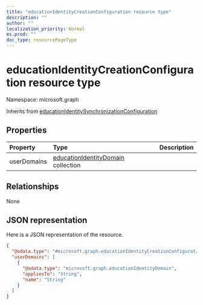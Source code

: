```yaml
---
title: "educationIdentityCreationConfiguration resource type"
description: ""
author: ""
localization_priority: Normal
ms.prod: ""
doc_type: resourcePageType
---
```


# educationIdentityCreationConfiguration resource type


Namespace: microsoft.graph




Inherits from [educationIdentitySynchronizationConfiguration](../resources/educationidentitysynchronizationconfiguration.md)

## Properties
|Property|Type|Description|
|:---|:---|:---|
|userDomains|[educationIdentityDomain](../resources/educationidentitydomain.md) collection||

## Relationships
None

## JSON representation
Here is a JSON representation of the resource.
<!-- {
  "blockType": "resource",
  "@odata.type": "microsoft.graph.educationIdentityCreationConfiguration"
}
-->
``` json
{
  "@odata.type": "#microsoft.graph.educationIdentityCreationConfiguration",
  "userDomains": [
    {
      "@odata.type": "microsoft.graph.educationIdentityDomain",
      "appliesTo": "String",
      "name": "String"
    }
  ]
}
```

